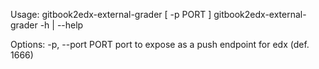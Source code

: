 Usage:
    gitbook2edx-external-grader [ -p PORT ]
    gitbook2edx-external-grader -h | --help 

Options:
    -p, --port PORT     port to expose as a push endpoint for edx (def. 1666)

